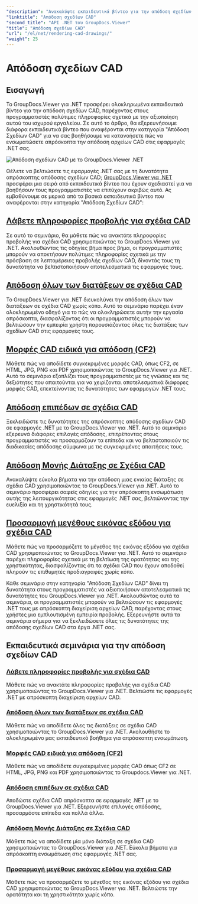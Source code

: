 ```yaml
---
"description": "Ανακαλύψτε εκπαιδευτικά βίντεο για την απόδοση σχεδίων CAD χρησιμοποιώντας το GroupDocs.Viewer για .NET. Μάθετε να βελτιώνετε εφαρμογές .NET με απρόσκοπτη διαχείριση αρχείων CAD."
"linktitle": "Απόδοση σχεδίων CAD"
"second_title": "API .NET του GroupDocs.Viewer"
"title": "Απόδοση σχεδίων CAD"
"url": "/el/net/rendering-cad-drawings/"
"weight": 25
---
```


# Απόδοση σχεδίων CAD


## Εισαγωγή

Το GroupDocs.Viewer για .NET προσφέρει ολοκληρωμένα εκπαιδευτικά βίντεο για την απόδοση σχεδίων CAD, παρέχοντας στους προγραμματιστές πολύτιμες πληροφορίες σχετικά με την αξιοποίηση αυτού του ισχυρού εργαλείου. Σε αυτό το άρθρο, θα εξερευνήσουμε διάφορα εκπαιδευτικά βίντεο που αναφέρονται στην κατηγορία "Απόδοση Σχεδίων CAD" για να σας βοηθήσουμε να κατανοήσετε πώς να ενσωματώσετε απρόσκοπτα την απόδοση αρχείων CAD στις εφαρμογές .NET σας.

![Απόδοση σχεδίων CAD με το GroupDocs.Viewer .NET](/viewer/rendering-cad-drawings/image.png)

Θέλετε να βελτιώσετε τις εφαρμογές .NET σας με τη δυνατότητα απρόσκοπτης απόδοσης σχεδίων CAD; [GroupDocs.Viewer για .NET](#) προσφέρει μια σειρά από εκπαιδευτικά βίντεο που έχουν σχεδιαστεί για να βοηθήσουν τους προγραμματιστές να επιτύχουν ακριβώς αυτό. Ας εμβαθύνουμε σε μερικά από τα βασικά εκπαιδευτικά βίντεο που αναφέρονται στην κατηγορία "Απόδοση Σχεδίων CAD":

## [Λάβετε πληροφορίες προβολής για σχέδια CAD](./get-view-info-cad-drawing/)
Σε αυτό το σεμινάριο, θα μάθετε πώς να ανακτάτε πληροφορίες προβολής για σχέδια CAD χρησιμοποιώντας το GroupDocs.Viewer για .NET. Ακολουθώντας τις οδηγίες βήμα προς βήμα, οι προγραμματιστές μπορούν να αποκτήσουν πολύτιμες πληροφορίες σχετικά με την πρόσβαση σε λεπτομέρειες προβολής σχεδίων CAD, δίνοντάς τους τη δυνατότητα να βελτιστοποιήσουν αποτελεσματικά τις εφαρμογές τους.

## [Απόδοση όλων των διατάξεων σε σχέδια CAD](./render-all-layouts-cad/)
Το GroupDocs.Viewer για .NET διευκολύνει την απόδοση όλων των διατάξεων σε σχέδια CAD χωρίς κόπο. Αυτό το σεμινάριο παρέχει έναν ολοκληρωμένο οδηγό για το πώς να ολοκληρώσετε αυτήν την εργασία απρόσκοπτα, διασφαλίζοντας ότι οι προγραμματιστές μπορούν να βελτιώσουν την εμπειρία χρήστη παρουσιάζοντας όλες τις διατάξεις των σχεδίων CAD στις εφαρμογές τους.

## [Μορφές CAD ειδικά για απόδοση (CF2)](./render-specific-cad-formats/)
Μάθετε πώς να αποδίδετε συγκεκριμένες μορφές CAD, όπως CF2, σε HTML, JPG, PNG και PDF χρησιμοποιώντας το GroupDocs.Viewer για .NET. Αυτό το σεμινάριο εξοπλίζει τους προγραμματιστές με τις γνώσεις και τις δεξιότητες που απαιτούνται για να χειρίζονται αποτελεσματικά διάφορες μορφές CAD, επεκτείνοντας τις δυνατότητες των εφαρμογών .NET τους.

## [Απόδοση επιπέδων σε σχέδια CAD](./render-layers-cad/)
Ξεκλειδώστε τις δυνατότητες της απρόσκοπτης απόδοσης σχεδίων CAD σε εφαρμογές .NET με το GroupDocs.Viewer για .NET. Αυτό το σεμινάριο εξερευνά διάφορες επιλογές απόδοσης, επιτρέποντας στους προγραμματιστές να προσαρμόζουν τα επίπεδα και να βελτιστοποιούν τις διαδικασίες απόδοσης σύμφωνα με τις συγκεκριμένες απαιτήσεις τους.

## [Απόδοση Μονής Διάταξης σε Σχέδια CAD](./render-single-layout-cad/)
Ανακαλύψτε εύκολα βήματα για την απόδοση μιας ενιαίας διάταξης σε σχέδια CAD χρησιμοποιώντας το GroupDocs.Viewer για .NET. Αυτό το σεμινάριο προσφέρει σαφείς οδηγίες για την απρόσκοπτη ενσωμάτωση αυτής της λειτουργικότητας στις εφαρμογές .NET σας, βελτιώνοντας την ευελιξία και τη χρηστικότητά τους.

## [Προσαρμογή μεγέθους εικόνας εξόδου για σχέδια CAD](./adjust-output-image-size-cad/)
Μάθετε πώς να προσαρμόζετε το μέγεθος της εικόνας εξόδου για σχέδια CAD χρησιμοποιώντας το GroupDocs.Viewer για .NET. Αυτό το σεμινάριο παρέχει πληροφορίες σχετικά με τη βελτίωση της ορατότητας και της χρηστικότητας, διασφαλίζοντας ότι τα σχέδια CAD που έχουν αποδοθεί πληρούν τις επιθυμητές προδιαγραφές χωρίς κόπο.

Κάθε σεμινάριο στην κατηγορία "Απόδοση Σχεδίων CAD" δίνει τη δυνατότητα στους προγραμματιστές να αξιοποιήσουν αποτελεσματικά τις δυνατότητες του GroupDocs.Viewer για .NET. Ακολουθώντας αυτά τα σεμινάρια, οι προγραμματιστές μπορούν να βελτιώσουν τις εφαρμογές .NET τους με απρόσκοπτη διαχείριση αρχείων CAD, παρέχοντας στους χρήστες μια εμπλουτισμένη εμπειρία προβολής. Εξερευνήστε αυτά τα σεμινάρια σήμερα για να ξεκλειδώσετε όλες τις δυνατότητες της απόδοσης σχεδίων CAD στα έργα .NET σας.

## Εκπαιδευτικά σεμινάρια για την απόδοση σχεδίων CAD
### [Λάβετε πληροφορίες προβολής για σχέδια CAD](./get-view-info-cad-drawing/)
Μάθετε πώς να ανακτάτε πληροφορίες προβολής για σχέδια CAD χρησιμοποιώντας το GroupDocs.Viewer για .NET. Βελτιώστε τις εφαρμογές .NET με απρόσκοπτη διαχείριση αρχείων CAD.
### [Απόδοση όλων των διατάξεων σε σχέδια CAD](./render-all-layouts-cad/)
Μάθετε πώς να αποδίδετε όλες τις διατάξεις σε σχέδια CAD χρησιμοποιώντας το GroupDocs.Viewer για .NET. Ακολουθήστε το ολοκληρωμένο μας εκπαιδευτικό βοήθημα για απρόσκοπτη ενσωμάτωση.
### [Μορφές CAD ειδικά για απόδοση (CF2)](./render-specific-cad-formats/)
Μάθετε πώς να αποδίδετε συγκεκριμένες μορφές CAD όπως CF2 σε HTML, JPG, PNG και PDF χρησιμοποιώντας το Groupdocs.Viewer για .NET.
### [Απόδοση επιπέδων σε σχέδια CAD](./render-layers-cad/)
Αποδώστε σχέδια CAD απρόσκοπτα σε εφαρμογές .NET με το GroupDocs.Viewer για .NET. Εξερευνήστε επιλογές απόδοσης, προσαρμόστε επίπεδα και πολλά άλλα.
### [Απόδοση Μονής Διάταξης σε Σχέδια CAD](./render-single-layout-cad/)
Μάθετε πώς να αποδίδετε μία μόνο διάταξη σε σχέδια CAD χρησιμοποιώντας το GroupDocs.Viewer για .NET. Εύκολα βήματα για απρόσκοπτη ενσωμάτωση στις εφαρμογές .NET σας.
### [Προσαρμογή μεγέθους εικόνας εξόδου για σχέδια CAD](./adjust-output-image-size-cad/)
Μάθετε πώς να προσαρμόζετε το μέγεθος της εικόνας εξόδου για σχέδια CAD χρησιμοποιώντας το GroupDocs.Viewer για .NET. Βελτιώστε την ορατότητα και τη χρηστικότητα χωρίς κόπο.